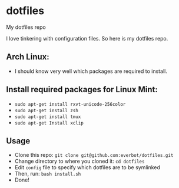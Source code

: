 # dotfiles
My dotfiles repo

I love tinkering with configuration files. So here is my dotfiles repo.

## Arch Linux:
- I should know very well which packages are required to install.

## Install required packages for Linux Mint:
- `sudo apt-get install rxvt-unicode-256color`
- `sudo apt-get install zsh`
- `sudo apt-get install tmux`
- `sudo apt-get Install xclip`

## Usage

- Clone this repo: `git clone git@github.com:everbot/dotfiles.git`
- Change directory to where you cloned it: `cd dotfiles`
- Edit `config` file to specify which dotfiles are to be symlinked
- Then, run: `bash install.sh`
- Done!

